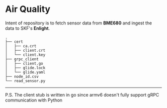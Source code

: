 # Air Quality
Intent of repository is to fetch sensor data from **BME680** and ingest the data to SKF's **Enlight**. 
```
.
├── cert
│   ├── ca.crt
│   ├── client.crt
│   └── client.key
├── grpc_client
│   ├── client.go
│   ├── glide.lock
│   └── glide.yaml
├── node_id.csv
└── read_sensor.py
```
---
P.S. The client stub is written in go since armv6 doesn't fully support gRPC communication with Python
